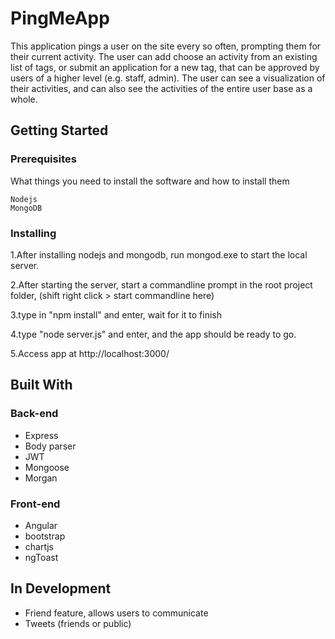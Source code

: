 # PingMeApp

This application pings a user on the site every so often, prompting them for their current activity. The user can add choose an activity from an existing list of tags, or submit an application for a new tag, that can be approved by users of a higher level (e.g. staff, admin). The user can see a visualization of their activities, and can also see the activities of the entire user base as a whole. 

## Getting Started

### Prerequisites

What things you need to install the software and how to install them

```
Nodejs
MongoDB
```

### Installing


1.After installing nodejs and mongodb, run mongod.exe to start the local server.

2.After starting the server, start a commandline prompt in the root project folder, (shift right click > start commandline here)

3.type in "npm install" and enter, wait for it to finish

4.type "node server.js" and enter, and the app should be ready to go.

5.Access app at http://localhost:3000/


## Built With

### Back-end

 - Express
 - Body parser
 - JWT
 - Mongoose
 - Morgan

### Front-end

 - Angular
 - bootstrap
 - chartjs
 - ngToast

## In Development

* Friend feature, allows users to communicate
* Tweets (friends or public)
